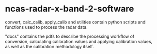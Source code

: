 # ncas-radar-x-band-2-software

convert, calc_calib, apply_calib and utilities contain python scripts and functions used to process the radar data. 

"docs" contains the pdfs to describe the processing workflow of conversion, calculating calibration values and applying calibration values, as well as the calibration methodology itself.
